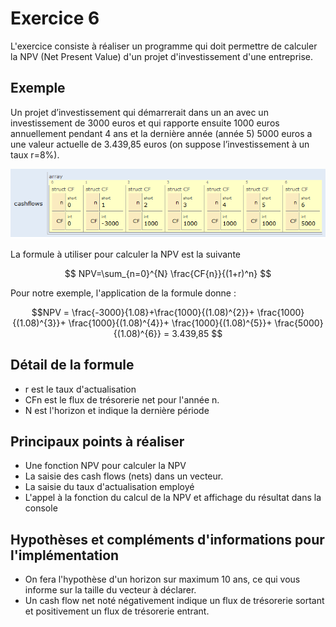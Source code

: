 # Exercice 6


L'exercice consiste à réaliser un programme qui doit permettre de calculer la NPV (Net Present Value) d'un projet d'investissement d'une entreprise.

## Exemple
Un projet d’investissement qui démarrerait dans un an avec un investissement de 3000 euros  et qui rapporte ensuite 1000 euros annuellement pendant 4 ans  et la dernière année (année 5) 5000 euros  a une valeur actuelle de 3.439,85 euros (on suppose l’investissement à un taux r=8%).

![Exemple](images/cash_flows.png)

La formule à utiliser pour calculer la NPV est la suivante
```math

NPV=\sum_{n=0}^{N} \frac{CF{n}}{(1+r)^n}

```

Pour notre exemple, l'application de la formule  donne :
```math
NPV = \frac{-3000}{1.08}+\frac{1000}{(1.08)^{2}}+ \frac{1000}{(1.08)^{3}}+ \frac{1000}{(1.08)^{4}}+ \frac{1000}{(1.08)^{5}}+ \frac{5000}{(1.08)^{6}} = 3.439,85

```


## Détail de la formule
- r est le taux d'actualisation 
- CFn est le flux de trésorerie net pour l'année n.
- N est l'horizon et indique la dernière période


## Principaux points à réaliser
- Une fonction NPV pour calculer la NPV
- La saisie des cash flows (nets) dans un vecteur. 
- La saisie du taux d'actualisation employé
- L'appel à la fonction du calcul de la NPV et affichage du résultat dans la console

## Hypothèses et compléments d'informations pour l'implémentation
- On fera l'hypothèse d'un horizon sur maximum 10 ans, ce qui vous informe sur la taille du vecteur à déclarer.
- Un cash flow net noté négativement indique un flux de trésorerie sortant et positivement un flux de trésorerie entrant. 

